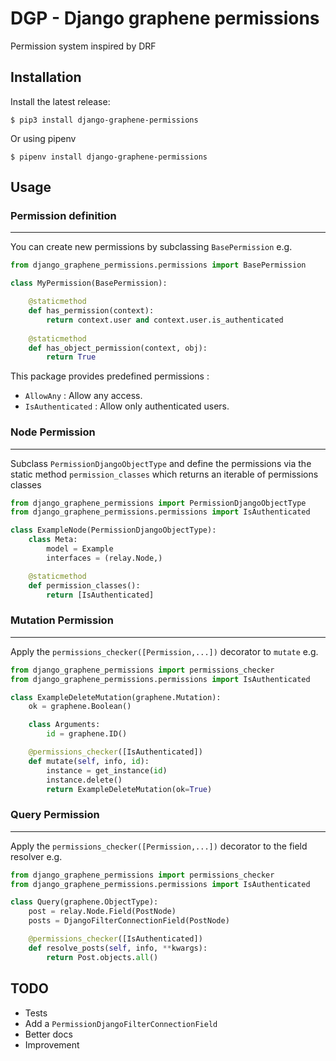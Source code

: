 # DGP - Django graphene permissions

Permission system inspired by DRF


## Installation

Install the latest release:

```shell
$ pip3 install django-graphene-permissions
```
Or using pipenv

```shell
$ pipenv install django-graphene-permissions
```

## Usage

### Permission definition
---

You can create new permissions by subclassing `BasePermission` e.g. 

```python
from django_graphene_permissions.permissions import BasePermission

class MyPermission(BasePermission):

	@staticmethod
	def has_permission(context):
		return context.user and context.user.is_authenticated
	
	@staticmethod
	def has_object_permission(context, obj):
		return True


```

This package provides predefined permissions : 

* `AllowAny` : Allow any access.
* `IsAuthenticated` : Allow only authenticated users.


### Node Permission
---

Subclass `PermissionDjangoObjectType` and define the permissions via the static method `permission_classes` which returns an iterable of permissions classes


```python
from django_graphene_permissions import PermissionDjangoObjectType
from django_graphene_permissions.permissions import IsAuthenticated

class ExampleNode(PermissionDjangoObjectType):
	class Meta:
		model = Example
		interfaces = (relay.Node,)

	@staticmethod
	def permission_classes():
		return [IsAuthenticated]
```

### Mutation Permission
---

Apply the `permissions_checker([Permission,...])` decorator to `mutate` e.g.

```python
from django_graphene_permissions import permissions_checker
from django_graphene_permissions.permissions import IsAuthenticated

class ExampleDeleteMutation(graphene.Mutation):
	ok = graphene.Boolean()

	class Arguments:
		id = graphene.ID()

	@permissions_checker([IsAuthenticated])
	def mutate(self, info, id):
		instance = get_instance(id)
		instance.delete()
		return ExampleDeleteMutation(ok=True)
``` 

### Query Permission
---

Apply the `permissions_checker([Permission,...])` decorator to the field resolver e.g.

```python
from django_graphene_permissions import permissions_checker
from django_graphene_permissions.permissions import IsAuthenticated

class Query(graphene.ObjectType):
	post = relay.Node.Field(PostNode)
	posts = DjangoFilterConnectionField(PostNode)

	@permissions_checker([IsAuthenticated])
	def resolve_posts(self, info, **kwargs):
		return Post.objects.all()
```

## TODO

* Tests
* Add a `PermissionDjangoFilterConnectionField`
* Better docs
* Improvement
